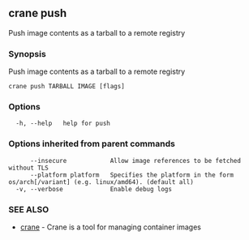 ## crane push

Push image contents as a tarball to a remote registry

### Synopsis

Push image contents as a tarball to a remote registry

```
crane push TARBALL IMAGE [flags]
```

### Options

```
  -h, --help   help for push
```

### Options inherited from parent commands

```
      --insecure            Allow image references to be fetched without TLS
      --platform platform   Specifies the platform in the form os/arch[/variant] (e.g. linux/amd64). (default all)
  -v, --verbose             Enable debug logs
```

### SEE ALSO

* [crane](crane.md)	 - Crane is a tool for managing container images

